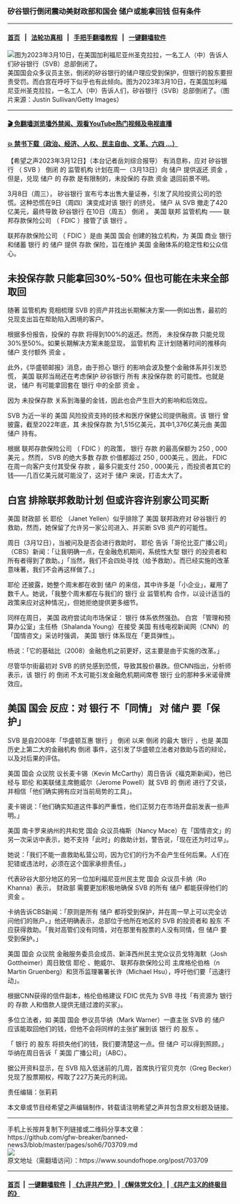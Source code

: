 ### 矽谷银行倒闭震动美财政部和国会 储户或能拿回钱 但有条件 
------------------------

#### [首页](https://github.com/gfw-breaker/banned-news3/blob/master/README.md) &nbsp;&nbsp;|&nbsp;&nbsp; [法轮功真相](https://github.com/begood0513/basic/blob/master/README.md)  &nbsp;&nbsp;|&nbsp;&nbsp; [手把手翻墙教程](https://github.com/gfw-breaker/guides/wiki)  &nbsp;&nbsp;|&nbsp;&nbsp; [一键翻墙软件](https://github.com/gfw-breaker/nogfw/blob/master/README.md)  



<div><img alt="图为2023年3月10日，在美国加利福尼亚州圣克拉拉，一名工人（中）告诉人们矽谷银行（SVB）总部倒闭了。" src="https://img.soundofhope.org/2023-03/1678663614251.jpg"/>
<br/><figcaption class="caption">
 美国国会众多议员主张，倒闭的矽谷银行的储户理应受到保护，但银行的股东要担责受罚。而白宫在呼吁下似乎也有此倾向。图为2023年3月10日，在美国加利福尼亚州圣克拉拉，一名工人（中）告诉人们，矽谷银行（SVB）总部倒闭了。（图片来源：Justin Sullivan/Getty Images）
</figcaption></div><hr/>

#### [ 🎬  免翻墙浏览墙外禁闻、观看YouTube热门视频及电视直播](https://github.com/gfw-breaker/HelloWorld)

#### [ 💥  禁书下载（政治、经济、人权、民主自由、文革、六四 ...）](https://github.com/gfw-breaker/books/blob/master/README.md)

<div><div class="Content__Wrapper sc-1bvya0-0 elmmKw article_body" data-checkusr="" itemprop="articleBody">
 <div id="post_place_1">
 </div>
 <p class="meta-top">
  <span class="meta">
   【希望之声2023年3月12日】（本台记者岳刘综合报导）
  </span>
  有消息称，应对
  <ok href="/term/848126">
   矽谷银行
  </ok>
  （
  <ok href="/term/848108">
   SVB
  </ok>
  ）
  <ok href="/term/10969">
   倒闭
  </ok>
  的
  <ok href="/term/101875">
   监管机构
  </ok>
  计划在周一（3月13日）向
  <ok href="/term/342595">
   储户
  </ok>
  提供返还
  <ok href="/term/51537">
   资金
  </ok>
  ，但是，兑现
  <ok href="/term/342595">
   储户
  </ok>
  的
  <ok href="/term/161024">
   存款
  </ok>
  是有限制的，未投保的
  <ok href="/term/161024">
   存款
  </ok>
  <ok href="/term/51537">
   资金
  </ok>
  退回前景不明。
 </p>
 <p>
  3月8日（周三），
  <ok href="/term/848126">
   矽谷银行
  </ok>
  宣布亏本出售大量证券，引发了风险投资公司的恐慌。这种恐慌在9日（周四）演变成对该
  <ok href="/term/12133">
   银行
  </ok>
  的挤兑，
  <ok href="/term/342595">
   储户
  </ok>
  从
  <ok href="/term/848108">
   SVB
  </ok>
  撤走了420亿美元，最终导致
  <ok href="/term/848126">
   矽谷银行
  </ok>
  在10日（周五）
  <ok href="/term/10969">
   倒闭
  </ok>
  。
  <ok href="/term/1045">
   美国
  </ok>
  联邦
  <ok href="/term/101875">
   监管机构
  </ok>
  ——
  <ok href="/term/847763">
   联邦存款保险公司
  </ok>
  （
  <ok href="/term/21475">
   FDIC
  </ok>
  ）接管了该
  <ok href="/term/12133">
   银行
  </ok>
  。
 </p>
 <p>
  <ok href="/term/847763">
   联邦存款保险公司
  </ok>
  （
  <ok href="/term/21475">
   FDIC
  </ok>
  ）是由
  <ok href="/term/1045">
   美国
  </ok>
  <ok href="/term/2784">
   国会
  </ok>
  创建的独立机构，为
  <ok href="/term/1045">
   美国
  </ok>
  商业
  <ok href="/term/12133">
   银行
  </ok>
  和储蓄
  <ok href="/term/12133">
   银行
  </ok>
  的
  <ok href="/term/342595">
   储户
  </ok>
  提供
  <ok href="/term/161024">
   存款
  </ok>
  保险，旨在维护
  <ok href="/term/1045">
   美国
  </ok>
  金融体系的稳定性和公众信心。
 </p>
 <h2>
  <strong>
   <ok href="/term/848129">
    未投保存款
   </ok>
   只能拿回30%-50% 但也可能在未来全部取回
  </strong>
 </h2>
 <p>
  随著
  <ok href="/term/101875">
   监管机构
  </ok>
  竞相梳理
  <ok href="/term/848108">
   SVB
  </ok>
  的资产并找出长期解决方案——例如出售，最初的兑现支出旨在帮助陷入困境的客户。
 </p>
 <p>
  根据多份报告，投保的
  <ok href="/term/161024">
   存款
  </ok>
  将得到100%的返还。然而，
  <ok href="/term/848129">
   未投保存款
  </ok>
  只能兑现30%至50%。如果长期解决方案未能显现，
  <ok href="/term/101875">
   监管机构
  </ok>
  正计划随著时间的推移向
  <ok href="/term/342595">
   储户
  </ok>
  支付额外
  <ok href="/term/51537">
   资金
  </ok>
  。
 </p>
 <p>
  此外，《华盛顿邮报》消息，由于担心
  <ok href="/term/12133">
   银行
  </ok>
  的影响会波及整个金融体系并引发恐慌，
  <ok href="/term/1045">
   美国
  </ok>
  联邦当局还在考虑保护
  <ok href="/term/848126">
   矽谷银行
  </ok>
  所有
  <ok href="/term/848129">
   未投保存款
  </ok>
  的可能性。也就是说，
  <ok href="/term/342595">
   储户
  </ok>
  有可能拿回套在
  <ok href="/term/12133">
   银行
  </ok>
  中的全部
  <ok href="/term/51537">
   资金
  </ok>
  。
 </p>
 <div class="soh-embed">
  <div class="soh-embed-inner">
   <div class="iframely-twitter iframely-app iframely-embed" style="max-width: 550px;">
    <div class="iframely-responsive">
    </div>
   </div>
  </div>
 </div>
 <p>
  因为
  <ok href="/term/848129">
   未投保存款
  </ok>
  关系到海量的金钱，因此也会产生巨大的影响和后效应。
 </p>
 <p>
  <ok href="/term/848108">
   SVB
  </ok>
  为近一半的
  <ok href="/term/1045">
   美国
  </ok>
  风险投资支持的技术和医疗保健公司提供融资。该
  <ok href="/term/12133">
   银行
  </ok>
  曾披露，截至2022年底，其
  <ok href="/term/848129">
   未投保存款
  </ok>
  为1,515亿美元，其中1,376亿美元由
  <ok href="/term/1045">
   美国
  </ok>
  <ok href="/term/342595">
   储户
  </ok>
  持有。
 </p>
 <p>
  根据
  <ok href="/term/847763">
   联邦存款保险公司
  </ok>
  （
  <ok href="/term/21475">
   FDIC
  </ok>
  ）的政策，
  <ok href="/term/12133">
   银行
  </ok>
  <ok href="/term/161024">
   存款
  </ok>
  的最高保额为
  <ok href="/term/848132">
   250
  </ok>
  ,
  <ok href="/term/455528">
   000美元
  </ok>
  。然而，
  <ok href="/term/848108">
   SVB
  </ok>
  的绝大多数
  <ok href="/term/161024">
   存款
  </ok>
  价值都超过
  <ok href="/term/848132">
   250
  </ok>
  ,
  <ok href="/term/455528">
   000美元
  </ok>
  。因此，
  <ok href="/term/21475">
   FDIC
  </ok>
  在周一向客户支付其受保
  <ok href="/term/161024">
   存款
  </ok>
  ，最多只能支付
  <ok href="/term/848132">
   250
  </ok>
  ,
  <ok href="/term/455528">
   000美元
  </ok>
  ，而投资者其它的钱——几百亿美元就可能没了，这对于
  <ok href="/term/342595">
   储户
  </ok>
  来说，打击太大了。
 </p>
 <h2>
  <strong>
   <ok href="/term/1388">
    白宫
   </ok>
   排除联邦救助计划 但或许容许别家公司买断
  </strong>
 </h2>
 <p>
  <ok href="/term/1045">
   美国
  </ok>
  <ok href="/term/2546">
   财政部
  </ok>
  长
  <ok href="/term/14862">
   耶伦
  </ok>
  （Janet Yellen）似乎排除了
  <ok href="/term/1045">
   美国
  </ok>
  联邦政府对
  <ok href="/term/848126">
   矽谷银行
  </ok>
  的救助，然而，她保留了允许另一家公司进入、并买断
  <ok href="/term/848108">
   SVB
  </ok>
  资产的可能性。
 </p>
 <p>
  周日（3月12日），当被问及是否会进行救助时，
  <ok href="/term/14862">
   耶伦
  </ok>
  告诉「哥伦比亚广播公司」（CBS）新闻：「让我明确一点，在金融危机期间，系统性大型
  <ok href="/term/12133">
   银行
  </ok>
  的投资者和所有者得到了救助。」「当然，我们不会四处寻找（给予救助）。而已经实施的改革意味著，我们不会再这样做了。」
 </p>
 <p>
  <ok href="/term/14862">
   耶伦
  </ok>
  还披露，她整个周末都在收到
  <ok href="/term/342595">
   储户
  </ok>
  的来信，其中许多是「小企业」，雇用了数千人。她说，「我整个周末都在与我们的
  <ok href="/term/12133">
   银行
  </ok>
  业
  <ok href="/term/101875">
   监管机构
  </ok>
  合作，以设计适当的政策来应对这种情况」，但她拒绝提供更多细节。
 </p>
 <p>
  同样在周日，
  <ok href="/term/1045">
   美国
  </ok>
  政府尝试向市场保证：
  <ok href="/term/12133">
   银行
  </ok>
  体系依然强劲。
  <ok href="/term/1388">
   白宫
  </ok>
  「管理和预算办公室」主任杨（Shalanda Young）在接受
  <ok href="/term/1045">
   美国
  </ok>
  有线电视新闻网（CNN）的「国情咨文」采访时强调，
  <ok href="/term/1045">
   美国
  </ok>
  <ok href="/term/12133">
   银行
  </ok>
  体系现在「更具弹性」。
 </p>
 <p>
  杨说：「它的基础比（2008）金融危机之前更好，这主要是由于实施的改革。」
 </p>
 <p>
  尽管华尔街最初对
  <ok href="/term/848108">
   SVB
  </ok>
  的挤兑感到恐慌，导致其股价暴跌。但CNN指出，分析师表示，该
  <ok href="/term/12133">
   银行
  </ok>
  的
  <ok href="/term/10969">
   倒闭
  </ok>
  不太可能引发金融危机期间席卷
  <ok href="/term/12133">
   银行
  </ok>
  业的那种多米诺骨牌效应。
 </p>
 <h2>
  <strong>
   <ok href="/term/1045">
    美国
   </ok>
   <ok href="/term/2784">
    国会
   </ok>
   反应：对
   <ok href="/term/12133">
    银行
   </ok>
   不「同情」 对
   <ok href="/term/342595">
    储户
   </ok>
   要「保护」
  </strong>
 </h2>
 <p>
  <ok href="/term/848108">
   SVB
  </ok>
  是自2008年「华盛顿互惠
  <ok href="/term/12133">
   银行
  </ok>
  」
  <ok href="/term/10969">
   倒闭
  </ok>
  以来
  <ok href="/term/10969">
   倒闭
  </ok>
  的最大
  <ok href="/term/12133">
   银行
  </ok>
  ，也是
  <ok href="/term/1045">
   美国
  </ok>
  历史上第二大的金融机构
  <ok href="/term/10969">
   倒闭
  </ok>
  事件，这引发了华盛顿立法者对救助与否的辩论，以及对后果的评估。
 </p>
 <p>
  <ok href="/term/1045">
   美国
  </ok>
  <ok href="/term/2784">
   国会
  </ok>
  <ok href="/term/2997">
   众议院
  </ok>
  议长麦卡锡（Kevin McCarthy）周日告诉《福克斯新闻》，他已经与
  <ok href="/term/14862">
   耶伦
  </ok>
  和美联储主席鲍威尔（Jerome Powell）就
  <ok href="/term/848108">
   SVB
  </ok>
  的
  <ok href="/term/10969">
   倒闭
  </ok>
  进行了交谈，并相信「他们确实拥有应对当前局势的工具」。
 </p>
 <p>
  麦卡锡说：「他们确实知道这件事的严重性，他们正努力在市场开盘前发表一些声明。」
 </p>
 <p>
  <ok href="/term/1045">
   美国
  </ok>
  南卡罗来纳州的共和党
  <ok href="/term/2784">
   国会
  </ok>
  众议员梅斯（Nancy Mace）在「国情咨文」的另一次采访中表示，她不支持「此时」的救助计划，警告说，「现在还为时过早」。
 </p>
 <p>
  她说：「我们不能一直救助私营公司，因为它们的行为不会产生任何后果。人们在犯错或违法时，必须在这个国家承担责任。」
 </p>
 <p>
  代表矽谷大部分地区的另一位加利福尼亚州民主党
  <ok href="/term/2784">
   国会
  </ok>
  众议员卡纳（Ro Khanna）表示，
  <ok href="/term/2546">
   财政部
  </ok>
  需要更加积极地确保
  <ok href="/term/848108">
   SVB
  </ok>
  的所有
  <ok href="/term/342595">
   储户
  </ok>
  都能获得他们的
  <ok href="/term/51537">
   资金
  </ok>
  。
 </p>
 <p>
  卡纳告诉CBS新闻：「原则是所有
  <ok href="/term/342595">
   储户
  </ok>
  都将受到保护，并在周一早上可以完全访问他们的账户。」他还明确表示，总部位于他所在地区的
  <ok href="/term/848108">
   SVB
  </ok>
  的投资者和
  <ok href="/term/17451">
   股东
  </ok>
  不应获得救助。「我对高管们没有同情，对在那里有股票的人没有同情，但
  <ok href="/term/342595">
   储户
  </ok>
  要受到保护。」
 </p>
 <p>
  <ok href="/term/1045">
   美国
  </ok>
  <ok href="/term/2784">
   国会
  </ok>
  <ok href="/term/2997">
   众议院
  </ok>
  金融服务委员会成员、新泽西州民主党众议员戈特海默（Josh Gottheimer）周日致信
  <ok href="/term/14862">
   耶伦
  </ok>
  、鲍威尔、
  <ok href="/term/847763">
   联邦存款保险公司
  </ok>
  主席格伦伯格（n Martin Gruenberg）和货币监理署署长许（Michael Hsu），呼吁他们要「迅速行动」。
 </p>
 <p>
  根据CNN获得的信件副本，格伦伯格建议
  <ok href="/term/21475">
   FDIC
  </ok>
  优先为
  <ok href="/term/848108">
   SVB
  </ok>
  寻找「有资源为
  <ok href="/term/12133">
   银行
  </ok>
  的
  <ok href="/term/161024">
   存款
  </ok>
  人和借款人提供无缝过渡的买家」。
 </p>
 <p>
  多位立法者，如
  <ok href="/term/1045">
   美国
  </ok>
  <ok href="/term/2784">
   国会
  </ok>
  参议员华纳（Mark Warner）一直主张
  <ok href="/term/848108">
   SVB
  </ok>
  的
  <ok href="/term/342595">
   储户
  </ok>
  应该能取回他们的钱，但他不会将同样的主张扩展到该
  <ok href="/term/12133">
   银行
  </ok>
  的
  <ok href="/term/17451">
   股东
  </ok>
  。
 </p>
 <p>
  「
  <ok href="/term/12133">
   银行
  </ok>
  的
  <ok href="/term/17451">
   股东
  </ok>
  将损失他们的钱，我们要清楚这一点。但
  <ok href="/term/342595">
   储户
  </ok>
  可以得到照顾。」华纳在周日告诉「
  <ok href="/term/1045">
   美国
  </ok>
  广播公司」（ABC）。
 </p>
 <p>
  据公开资料显示，在
  <ok href="/term/848108">
   SVB
  </ok>
  陷入低迷前的几周，首席执行官贝克尔（Greg Becker）兑现了股票期权，榨取了227万美元的利润。
 </p>
 <p class="meta-btm">
  责任编辑：张莉莉
 </p>
 <p class="meta-btm">
  本文章或节目经希望之声编辑制作，转载请注明希望之声并包含原文标题及链接。
 </p>
</div>
</div>
<hr/>
手机上长按并复制下列链接或二维码分享本文章：<br/>
https://github.com/gfw-breaker/banned-news3/blob/master/pages/soh6/703709.md <br/>
<a href='https://github.com/gfw-breaker/banned-news3/blob/master/pages/soh6/703709.md'><img src='https://github.com/gfw-breaker/banned-news3/blob/master/pages/soh6/703709.md.png'/></a> <br/>
原文地址（需翻墙访问）：https://www.soundofhope.org/post/703709


------------------------
#### [首页](https://github.com/gfw-breaker/banned-news3/blob/master/README.md) &nbsp;|&nbsp; [一键翻墙软件](https://github.com/gfw-breaker/nogfw/blob/master/README.md) &nbsp;| [《九评共产党》](https://github.com/gfw-breaker/9ping.md/blob/master/README.md#九评之一评共产党是什么) | [《解体党文化》](https://github.com/gfw-breaker/jtdwh.md/blob/master/README.md) | [《共产主义的终极目的》](https://github.com/gfw-breaker/gczydzjmd.md/blob/master/README.md)


<img src='http://gfw-breaker.win/banned-news3/pages/soh6/703709.md' width='0px' height='0px'/>